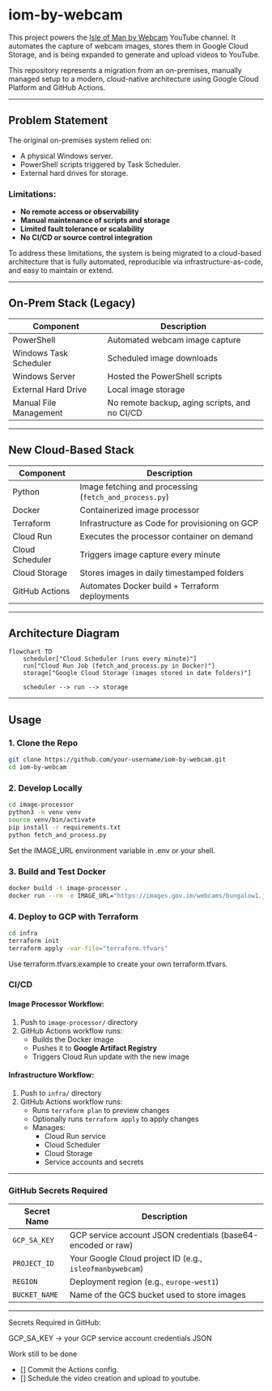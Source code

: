 # iom-by-webcam

This project powers the [Isle of Man by Webcam](https://www.youtube.com/@IsleOfManByWebcam/videos) YouTube channel. It automates the capture of webcam images, stores them in Google Cloud Storage, and is being expanded to generate and upload videos to YouTube.

This repository represents a migration from an on-premises, manually managed setup to a modern, cloud-native architecture using Google Cloud Platform and GitHub Actions.

---

## Problem Statement

The original on-premises system relied on:

- A physical Windows server.
- PowerShell scripts triggered by Task Scheduler.
- External hard drives for storage.

### Limitations:
- **No remote access or observability**
- **Manual maintenance of scripts and storage**
- **Limited fault tolerance or scalability**
- **No CI/CD or source control integration**

To address these limitations, the system is being migrated to a cloud-based architecture that is fully automated, reproducible via infrastructure-as-code, and easy to maintain or extend.

---

## On-Prem Stack (Legacy)

| Component                 | Description                                          |
|---------------------------|------------------------------------------------------|
| PowerShell                | Automated webcam image capture                       |
| Windows Task Scheduler    | Scheduled image downloads                           |
| Windows Server            | Hosted the PowerShell scripts                        |
| External Hard Drive       | Local image storage                                  |
| Manual File Management    | No remote backup, aging scripts, and no CI/CD        |

---

## New Cloud-Based Stack

| Component            | Description                                                       |
|----------------------|-------------------------------------------------------------------|
| Python               | Image fetching and processing (`fetch_and_process.py`)            |
| Docker               | Containerized image processor                                     |
| Terraform            | Infrastructure as Code for provisioning on GCP                   |
| Cloud Run            | Executes the processor container on demand                       |
| Cloud Scheduler      | Triggers image capture every minute                              |
| Cloud Storage        | Stores images in daily timestamped folders                       |
| GitHub Actions       | Automates Docker build + Terraform deployments                   |

---

## Architecture Diagram

```mermaid
flowchart TD
    scheduler["Cloud Scheduler (runs every minute)"]
    run["Cloud Run Job (fetch_and_process.py in Docker)"]
    storage["Google Cloud Storage (images stored in date folders)"]

    scheduler --> run --> storage

```
---

## Usage

### 1. Clone the Repo

```bash
git clone https://github.com/your-username/iom-by-webcam.git
cd iom-by-webcam
```
### 2. Develop Locally

```bash
cd image-processor
python3 -m venv venv
source venv/bin/activate
pip install -r requirements.txt
python fetch_and_process.py
```
Set the IMAGE_URL environment variable in .env or your shell.

### 3. Build and Test Docker

```bash
docker build -t image-processor .
docker run --rm -e IMAGE_URL="https://images.gov.im/webcams/bungalow1.jpg" -v "$(pwd)/output:/data/images" image-processor

```
### 4. Deploy to GCP with Terraform

```bash
cd infra
terraform init
terraform apply -var-file="terraform.tfvars"

```
Use terraform.tfvars.example to create your own terraform.tfvars.

### CI/CD

#### Image Processor Workflow:
1. Push to `image-processor/` directory
2. GitHub Actions workflow runs:
   - Builds the Docker image
   - Pushes it to **Google Artifact Registry**
   - Triggers Cloud Run update with the new image

#### Infrastructure Workflow:
1. Push to `infra/` directory
2. GitHub Actions workflow runs:
   - Runs `terraform plan` to preview changes
   - Optionally runs `terraform apply` to apply changes
   - Manages:
     - Cloud Run service
     - Cloud Scheduler
     - Cloud Storage
     - Service accounts and secrets
---

### GitHub Secrets Required

| Secret Name    | Description                                                  |
|----------------|--------------------------------------------------------------|
| `GCP_SA_KEY`   | GCP service account JSON credentials (base64-encoded or raw) |
| `PROJECT_ID`   | Your Google Cloud project ID (e.g., `isleofmanbywebcam`)     |
| `REGION`       | Deployment region (e.g., `europe-west1`)                     |
| `BUCKET_NAME`  | Name of the GCS bucket used to store images                  |

---

Secrets Required in GitHub:

GCP_SA_KEY → your GCP service account credentials JSON

Work still to be done

- [] Commit the Actions config.
- [] Schedule the video creation and upload to youtube.

